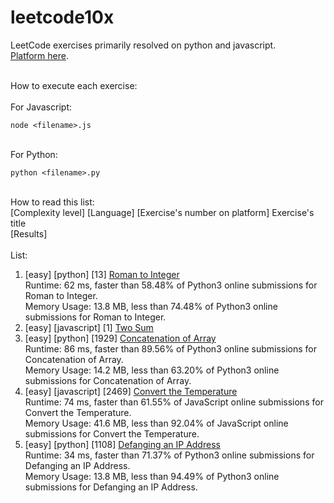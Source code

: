 # leetcode10x

LeetCode exercises primarily resolved on python and javascript.
<br>[Platform here](https://leetcode.com/problemset/all/).

<br> How to execute each exercise:
<br>
<br> For Javascript:

```
node <filename>.js
```

<br> For Python:

```
python <filename>.py
```

<br>How to read this list:
<br>[Complexity level] [Language] [Exercise's number on platform] Exercise's title
<br> [Results]
<br><br>List:

1. [easy] [python] [13] [Roman to Integer](https://leetcode.com/problems/roman-to-integer/)
   <br> Runtime: 62 ms, faster than 58.48% of Python3 online submissions for Roman to Integer.
   <br> Memory Usage: 13.8 MB, less than 74.48% of Python3 online submissions for Roman to Integer.
2. [easy] [javascript] [1] [Two Sum](https://leetcode.com/problems/two-sum/)
3. [easy] [python] [1929] [Concatenation of Array](https://leetcode.com/problems/concatenation-of-array/)
   <br>Runtime: 86 ms, faster than 89.56% of Python3 online submissions for Concatenation of Array.
   <br>Memory Usage: 14.2 MB, less than 63.20% of Python3 online submissions for Concatenation of Array.
4. [easy] [javascript] [2469] [Convert the Temperature](https://leetcode.com/problems/convert-the-temperature/)
   <br>Runtime: 74 ms, faster than 61.55% of JavaScript online submissions for Convert the Temperature.
   <br>Memory Usage: 41.6 MB, less than 92.04% of JavaScript online submissions for Convert the Temperature.
5. [easy] [python] [1108] [Defanging an IP Address](https://leetcode.com/problems/defanging-an-ip-address/)
   <br>Runtime: 34 ms, faster than 71.37% of Python3 online submissions for Defanging an IP Address.
   <br>Memory Usage: 13.8 MB, less than 94.49% of Python3 online submissions for Defanging an IP Address.
